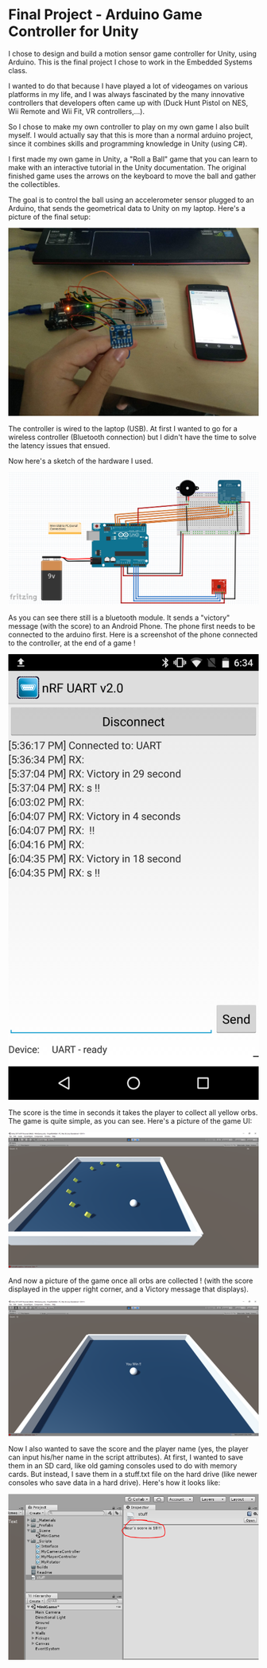 # Final Project - Arduino Game Controller for Unity

I chose to design and build a motion sensor game controller for Unity, using Arduino. This is the final project I chose to work in the Embedded Systems class.

I wanted to do that because I have played a lot of videogames on various platforms in my life, and I was always fascinated by the many innovative controllers that developers often came up with (Duck Hunt Pistol on NES, Wii Remote and Wii Fit, VR controllers,...).

So I chose to make my own controller to play on my own game I also built myself.
I would actually say that this is more than a normal arduino project, since it combines skills and programming knowledge in Unity (using C#).

I first made my own game in Unity, a "Roll a Ball" game that you can learn to make with an interactive tutorial in the Unity documentation. The original finished game uses the arrows on the keyboard to move the ball and gather the collectibles. 

The goal is to control the ball using an accelerometer sensor plugged to an Arduino, that sends the geometrical data to Unity on my laptop. Here's a picture of the final setup:

![](images/setup.jpg)

The controller is wired to the laptop (USB). At first I wanted to go for a wireless controller (Bluetooth connection) but I didn't have the time to solve the latency issues that ensued. 

Now here's a sketch of the hardware I used.

![](images/sketch.PNG)

As you can see there still is a bluetooth module. It sends a "victory" message (with the score) to an Android Phone. The phone first needs to be connected to the arduino first. Here is a screenshot of the phone connected to the controller, at the end of a game !

![](images/phonescreen.png)

The score is the time in seconds it takes the player to collect all yellow orbs. The game is quite simple, as you can see.
Here's a picture of the game UI:

![](images/unity1.png)

And now a picture of the game once all orbs are collected ! (with the score displayed in the upper right corner, and a Victory message that displays).

![](images/unity2.png)

Now I also wanted to save the score and the player name (yes, the player can input his/her name in the script attributes). At first, I wanted to save them in an SD card, like old gaming consoles used to do with memory cards. But instead, I save them in a stuff.txt file on the hard drive (like newer consoles who save data in a hard drive).
Here's how it looks like:

![](images/unity3.png)

